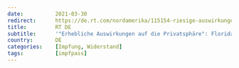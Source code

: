 ```yaml
---
date:          2021-03-30
redirect:      https://de.rt.com/nordamerika/115154-riesige-auswirkungen-auf-privatsphare-florida-will-impfpasse-verbannen/
title:         RT DE
subtitle:      '"Erhebliche Auswirkungen auf die Privatsphäre": Floridas Gouverneur will Impfpässe verbannen'
country:       DE
categories:    [Impfung, Widerstand]
tags:          [impfpass]
---
```


